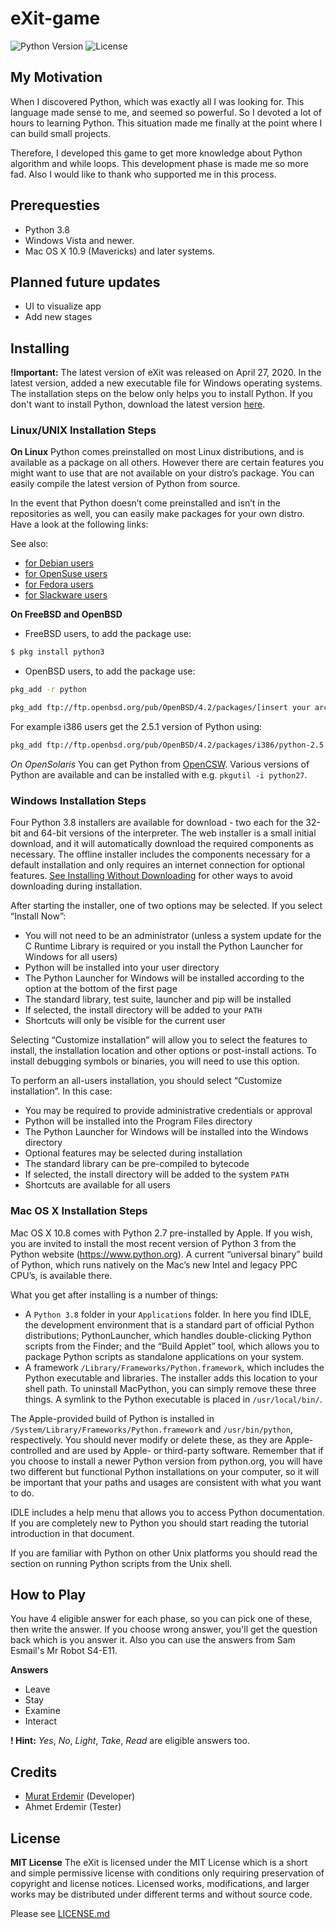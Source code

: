 # eXit-game
![Python Version](https://img.shields.io/badge/Python-3.8-blue)
![License](https://img.shields.io/github/license/mrterdemir/eXit-game)

## My Motivation
When I discovered Python, which was exactly all I was looking for. This language made sense to me, and seemed so powerful. So I devoted a lot of hours to learning Python. This situation made me finally at the point where I can build small projects.

Therefore, I developed this game to get more knowledge about Python algorithm and while loops. This development phase is made me so more fad. Also I would like to thank who supported me in this process.

## Prerequesties
- Python 3.8
- Windows Vista and newer.
- Mac OS X 10.9 (Mavericks) and later systems.

## Planned future updates
- UI to visualize app
- Add new stages

## Installing
**!Important:** The latest version of eXit was released on April 27, 2020. In the latest version, added a new executable file for Windows operating systems. The installation steps on the below only helps you to install Python. If you don't want to install Python, download the latest version [here](https://github.com/mrterdemir/eXit-game/releases/download/v1.2/eXit-game-1.2.zip).

### Linux/UNIX Installation Steps
**On Linux**
Python comes preinstalled on most Linux distributions, and is available as a package on all others. However there are certain features you might want to use that are not available on your distro’s package. You can easily compile the latest version of Python from source.

In the event that Python doesn’t come preinstalled and isn’t in the repositories as well, you can easily make packages for your own distro. Have a look at the following links:

See also:
- [for Debian users](https://www.debian.org/doc/manuals/maint-guide/first.en.html)
- [for OpenSuse users](https://en.opensuse.org/Portal:Packaging)
- [for Fedora users](https://docs.fedoraproject.org//en-US/Fedora_Draft_Documentation/0.1/html/RPM_Guide/ch-creating-rpms.html)
- [for Slackware users](http://www.slackbook.org/html/package-management-making-packages.html)

**On FreeBSD and OpenBSD**
- FreeBSD users, to add the package use:

```bash
$ pkg install python3
```

- OpenBSD users, to add the package use:

```bash
pkg_add -r python
```

```bash
pkg_add ftp://ftp.openbsd.org/pub/OpenBSD/4.2/packages/[insert your architecture here]/python-[version].tgz
```

For example i386 users get the 2.5.1 version of Python using:

```bash
pkg_add ftp://ftp.openbsd.org/pub/OpenBSD/4.2/packages/i386/python-2.5.1p2.tgz
```

*On OpenSolaris*
You can get Python from [OpenCSW](https://www.opencsw.org/). Various versions of Python are available and can be installed with e.g. ```pkgutil -i python27```.

### Windows Installation Steps
Four Python 3.8 installers are available for download - two each for the 32-bit and 64-bit versions of the interpreter. The web installer is a small initial download, and it will automatically download the required components as necessary. The offline installer includes the components necessary for a default installation and only requires an internet connection for optional features. [See Installing Without Downloading](https://docs.python.org/3/using/windows.html#install-layout-option) for other ways to avoid downloading during installation.

After starting the installer, one of two options may be selected. If you select “Install Now”:

- You will not need to be an administrator (unless a system update for the C Runtime Library is required or you install the Python Launcher for Windows for all users)
- Python will be installed into your user directory
- The Python Launcher for Windows will be installed according to the option at the bottom of the first page
- The standard library, test suite, launcher and pip will be installed
- If selected, the install directory will be added to your ```PATH```
- Shortcuts will only be visible for the current user

Selecting “Customize installation” will allow you to select the features to install, the installation location and other options or post-install actions. To install debugging symbols or binaries, you will need to use this option.

To perform an all-users installation, you should select “Customize installation”. In this case:

- You may be required to provide administrative credentials or approval
- Python will be installed into the Program Files directory
- The Python Launcher for Windows will be installed into the Windows directory
- Optional features may be selected during installation
- The standard library can be pre-compiled to bytecode
- If selected, the install directory will be added to the system ```PATH```
- Shortcuts are available for all users

### Mac OS X Installation Steps
Mac OS X 10.8 comes with Python 2.7 pre-installed by Apple. If you wish, you are invited to install the most recent version of Python 3 from the Python website (https://www.python.org). A current “universal binary” build of Python, which runs natively on the Mac’s new Intel and legacy PPC CPU’s, is available there.

What you get after installing is a number of things:

- A ```Python 3.8``` folder in your ```Applications``` folder. In here you find IDLE, the development environment that is a standard part of official Python distributions; PythonLauncher, which handles double-clicking Python scripts from the Finder; and the “Build Applet” tool, which allows you to package Python scripts as standalone applications on your system.
- A framework ```/Library/Frameworks/Python.framework```, which includes the Python executable and libraries. The installer adds this location to your shell path. To uninstall MacPython, you can simply remove these three things. A symlink to the Python executable is placed in ```/usr/local/bin/```.

The Apple-provided build of Python is installed in ```/System/Library/Frameworks/Python.framework``` and ```/usr/bin/python```, respectively. You should never modify or delete these, as they are Apple-controlled and are used by Apple- or third-party software. Remember that if you choose to install a newer Python version from python.org, you will have two different but functional Python installations on your computer, so it will be important that your paths and usages are consistent with what you want to do.

IDLE includes a help menu that allows you to access Python documentation. If you are completely new to Python you should start reading the tutorial introduction in that document.

If you are familiar with Python on other Unix platforms you should read the section on running Python scripts from the Unix shell.

## How to Play
You have 4 eligible answer for each phase, so you can pick one of these, then write the answer. If you choose wrong answer, you'll get the question back which is you answer it. Also you can use the answers from Sam Esmail's Mr Robot S4-E11.

**Answers**
- Leave
- Stay
- Examine
- Interact

**! Hint:**
_Yes_, _No_, _Light_, _Take_, _Read_ are eligible answers too.

## Credits
- [Murat Erdemir](https://twitter.com/mrterdemir) (Developer)
- Ahmet Erdemir (Tester)

## License
**MIT License**
The eXit is licensed under the MIT License which is a short and simple permissive license with conditions only requiring preservation of copyright and license notices. Licensed works, modifications, and larger works may be distributed under different terms and without source code.

Please see [LICENSE.md](https://github.com/mrterdemir/eXit-game/blob/master/LICENSE)
